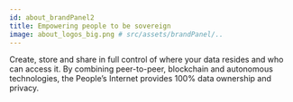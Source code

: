 ```yaml
---
id: about_brandPanel2
title: Empowering people to be sovereign 
image: about_logos_big.png # src/assets/brandPanel/..
---
```

Create, store and share in full control of where your data resides and who can access it. By combining peer-to-peer, blockchain and autonomous technologies, the People’s Internet provides 100% data ownership and privacy. 
